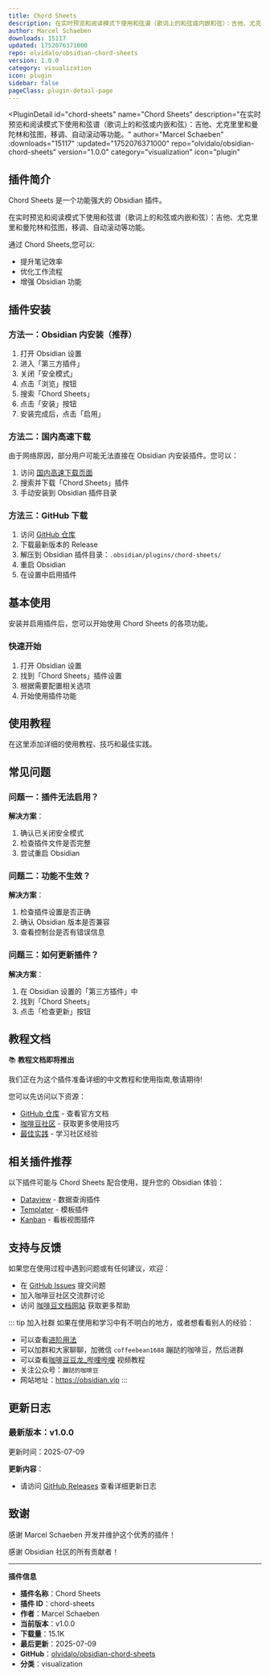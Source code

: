 ```yaml
---
title: Chord Sheets
description: 在实时预览和阅读模式下使用和弦谱（歌词上的和弦或内嵌和弦）：吉他、尤克里里和曼陀林和弦图，移调、自动滚动等功能。
author: Marcel Schaeben
downloads: 15117
updated: 1752076371000
repo: olvidalo/obsidian-chord-sheets
version: 1.0.0
category: visualization
icon: plugin
sidebar: false
pageClass: plugin-detail-page
---
```


<PluginDetail
  id="chord-sheets"
  name="Chord Sheets"
  description="在实时预览和阅读模式下使用和弦谱（歌词上的和弦或内嵌和弦）：吉他、尤克里里和曼陀林和弦图，移调、自动滚动等功能。"
  author="Marcel Schaeben"
  :downloads="15117"
  :updated="1752076371000"
  repo="olvidalo/obsidian-chord-sheets"
  version="1.0.0"
  category="visualization"
  icon="plugin"
>

<!-- AUTO_GENERATED_START -->
## 插件简介

Chord Sheets 是一个功能强大的 Obsidian 插件。

在实时预览和阅读模式下使用和弦谱（歌词上的和弦或内嵌和弦）：吉他、尤克里里和曼陀林和弦图，移调、自动滚动等功能。

通过 Chord Sheets,您可以:

- 提升笔记效率
- 优化工作流程
- 增强 Obsidian 功能

<!-- AUTO_GENERATED_END -->

<!-- AUTO_GENERATED_START -->
## 插件安装

### 方法一：Obsidian 内安装（推荐）

1. 打开 Obsidian 设置
2. 进入「第三方插件」
3. 关闭「安全模式」
4. 点击「浏览」按钮
5. 搜索「Chord Sheets」
6. 点击「安装」按钮
7. 安装完成后，点击「启用」

### 方法二：国内高速下载

由于网络原因，部分用户可能无法直接在 Obsidian 内安装插件。您可以：

1. 访问 [国内高速下载页面](/zh/documentation/obsidian-plugins-download.html)
2. 搜索并下载「Chord Sheets」插件
3. 手动安装到 Obsidian 插件目录

### 方法三：GitHub 下载

1. 访问 [GitHub 仓库](https://github.com/olvidalo/obsidian-chord-sheets)
2. 下载最新版本的 Release
3. 解压到 Obsidian 插件目录：`.obsidian/plugins/chord-sheets/`
4. 重启 Obsidian
5. 在设置中启用插件

## 基本使用

安装并启用插件后，您可以开始使用 Chord Sheets 的各项功能。

### 快速开始

1. 打开 Obsidian 设置
2. 找到「Chord Sheets」插件设置
3. 根据需要配置相关选项
4. 开始使用插件功能

<!-- AUTO_GENERATED_END -->

<!-- CUSTOM_CONTENT_START:tutorial -->
## 使用教程

在这里添加详细的使用教程、技巧和最佳实践。

<!-- CUSTOM_CONTENT_END:tutorial -->

<!-- SHARED_CONTENT_START -->
## 常见问题

### 问题一：插件无法启用？

**解决方案**：
1. 确认已关闭安全模式
2. 检查插件文件是否完整
3. 尝试重启 Obsidian

### 问题二：功能不生效？

**解决方案**：
1. 检查插件设置是否正确
2. 确认 Obsidian 版本是否兼容
3. 查看控制台是否有错误信息

### 问题三：如何更新插件？

**解决方案**：
1. 在 Obsidian 设置的「第三方插件」中
2. 找到「Chord Sheets」
3. 点击「检查更新」按钮

## 教程文档

📚 **教程文档即将推出**

我们正在为这个插件准备详细的中文教程和使用指南,敬请期待!

您可以先访问以下资源：
- [GitHub 仓库](https://github.com/olvidalo/obsidian-chord-sheets) - 查看官方文档
- [咖啡豆社区](/zh/bases/) - 获取更多使用技巧
- [最佳实践](/zh/best-practices/) - 学习社区经验

## 相关插件推荐

以下插件可能与 Chord Sheets 配合使用，提升您的 Obsidian 体验：

- [Dataview](/zh/plugins/dataview.html) - 数据查询插件
- [Templater](/zh/plugins/templater-obsidian.html) - 模板插件
- [Kanban](/zh/plugins/obsidian-kanban.html) - 看板视图插件

## 支持与反馈

如果您在使用过程中遇到问题或有任何建议，欢迎：

- 在 [GitHub Issues](https://github.com/olvidalo/obsidian-chord-sheets/issues) 提交问题
- 加入咖啡豆社区交流群讨论
- 访问 [咖啡豆文档网站](https://obsidian.vip) 获取更多帮助

::: tip 加入社群
如果在使用和学习中有不明白的地方，或者想看看别人的经验：
- 可以查看[进阶用法](/zh/advanced)
- 可以加群和大家聊聊，加微信 `coffeebean1688` 蹦跶的咖啡豆，然后进群
- 可以查看[咖啡豆豆龙_哔哩哔哩](https://space.bilibili.com/618777356) 视频教程
- 关注公众号：`蹦跶的咖啡豆`
- 网站地址：https://obsidian.vip
:::
<!-- SHARED_CONTENT_END -->

<!-- AUTO_GENERATED_START -->
## 更新日志

### 最新版本：v1.0.0

更新时间：2025-07-09

**更新内容**：
- 请访问 [GitHub Releases](https://github.com/olvidalo/obsidian-chord-sheets/releases) 查看详细更新日志

## 致谢

感谢 Marcel Schaeben 开发并维护这个优秀的插件！

感谢 Obsidian 社区的所有贡献者！

---

**插件信息**
- **插件名称**：Chord Sheets
- **插件 ID**：chord-sheets
- **作者**：Marcel Schaeben
- **当前版本**：v1.0.0
- **下载量**：15.1K
- **最后更新**：2025-07-09
- **GitHub**：[olvidalo/obsidian-chord-sheets](https://github.com/olvidalo/obsidian-chord-sheets)
- **分类**：visualization
<!-- AUTO_GENERATED_END -->

</PluginDetail>

